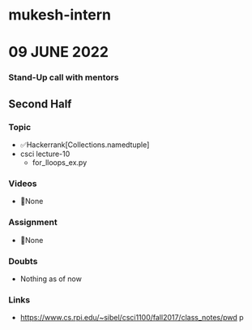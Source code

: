 # mukesh-intern

# 09 JUNE 2022
### Stand-Up call with mentors
## Second Half
### Topic 
- ✅Hackerrank[Collections.namedtuple]
- csci lecture-10
  - for_lloops_ex.py

### Videos

- 🚫None

### Assignment 
-  🚫None

### Doubts

- Nothing as of now

### Links

- https://www.cs.rpi.edu/~sibel/csci1100/fall2017/class_notes/pwd
p